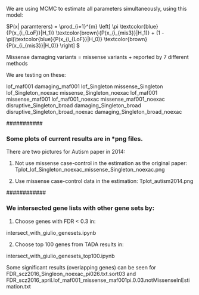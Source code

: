We are using MCMC to estimate all parameters simultaneously, using this model:

$P(x| paramterers) = \prod_{i=1}^{m} \left[ \pi \textcolor{blue}{P(x_{i_{LoF}}|H_1)} \textcolor{brown}{P(x_{i_{mis3}}|H_1)} + (1 - \pi)\textcolor{blue}{P(x_{i_{LoF}}|H_0)} \textcolor{brown}{P(x_{i_{mis3}}|H_0)} \right] $


Missense damaging variants = missense variants + reported by 7 different methods

We are testing on these:

lof_maf001	damaging_maf001
lof_Singleton	missense_Singleton
lof_Singleton_noexac	missense_Singleton_noexac
lof_maf001	missense_maf001
lof_maf001_noexac	missense_maf001_noexac
disruptive_Singleton_broad	damaging_Singleton_broad
disruptive_Singleton_broad_noexac	damaging_Singleton_broad_noexac

###########
### Some plots of current results are in *png files.

There are two pictures for Autism paper in 2014: 

1) Not use missense case-control in the estimation as the original paper: Tplot_lof_Singleton_noexac_missense_Singleton_noexac.png

2) Use missense case-control data in the estimation: Tplot_autism2014.png

############
### We intersected gene lists with other gene sets by:

1) Choose genes with FDR < 0.3 in:

intersect_with_giulio_genesets.ipynb

2) Choose top 100 genes from TADA results in:

intersect_with_giulio_genesets_top100.ipynb

Some significant results (overlapping genes) can be seen for FDR_scz2016_Singleon_noexac_pi026.txt.sort03 and FDR_scz2016_april.lof_maf001_missense_maf001pi.0.03.notMissenseInEstimation.txt 
